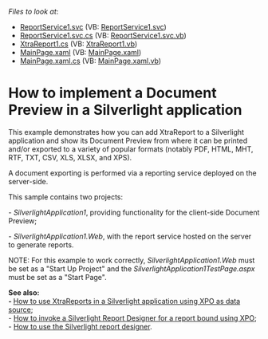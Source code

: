 <!-- default file list -->
*Files to look at*:

* [ReportService1.svc](./CS/SilverlightApplication1.Web/ReportService1.svc) (VB: [ReportService1.svc](./VB/SilverlightApplication1.Web/ReportService1.svc))
* [ReportService1.svc.cs](./CS/SilverlightApplication1.Web/ReportService1.svc.cs) (VB: [ReportService1.svc.vb](./VB/SilverlightApplication1.Web/ReportService1.svc.vb))
* [XtraReport1.cs](./CS/SilverlightApplication1.Web/XtraReport1.cs) (VB: [XtraReport1.vb](./VB/SilverlightApplication1.Web/XtraReport1.vb))
* [MainPage.xaml](./CS/SilverlightApplication1/MainPage.xaml) (VB: [MainPage.xaml](./VB/SilverlightApplication1/MainPage.xaml))
* [MainPage.xaml.cs](./CS/SilverlightApplication1/MainPage.xaml.cs) (VB: [MainPage.xaml.vb](./VB/SilverlightApplication1/MainPage.xaml.vb))
<!-- default file list end -->
# How to implement a Document Preview in a Silverlight application


<p>This example demonstrates how you can add XtraReport to a Silverlight application and show its Document Preview from where it can be printed and/or exported to a variety of popular formats (notably PDF, HTML, MHT, RTF, TXT, CSV, XLS, XLSX, and XPS).</p>
<p>A document exporting is performed via a reporting service deployed on the server-side.</p>
<p>This sample contains two projects:</p>
<p>- <em>SilverlightApplication1</em>, providing functionality for the client-side Document Preview;</p>
<p>- <em>SilverlightApplication1.Web</em>, with the report service hosted on the server to generate reports.</p>
<p>NOTE: For this example to work correctly, <em>SilverlightApplication1.Web</em> must be set as a "Start Up Project" and the <em>SilverlightApplication1TestPage.aspx</em> must be set as a "Start Page".</p>
<p><strong>See also:<br /> - </strong><a href="https://www.devexpress.com/Support/Center/p/E2708">How to use XtraReports in a Silverlight application using XPO as data source</a>;<br /> - <a href="https://www.devexpress.com/Support/Center/p/E3731">How to invoke a Silverlight Report Designer for a report bound using XPO</a>;<br /> - <a href="https://www.devexpress.com/Support/Center/p/E3690">How to use the Silverlight report designer</a>.</p>

<br/>


